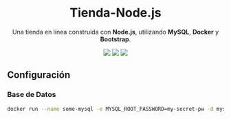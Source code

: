 <h1 align="center">
  <br>
Tienda-Node.js
</h1>

<p align="center">
  Una tienda en línea construida con <strong>Node.js</strong>, utilizando <strong>MySQL</strong>, <strong>Docker</strong> y <strong>Bootstrap</strong>.
</p>

<p align="center">
  <img src="https://img.shields.io/badge/Node.js-43853D?style=flat-square&logo=node.js&logoColor=white">
  <img src="https://img.shields.io/badge/Docker-2496ED?style=flat-square&logo=docker&logoColor=white">
  <img src="https://img.shields.io/badge/MySQL-4479A1?style=flat-square&logo=mysql&logoColor=white">
</p>

## Configuración

### Base de Datos

```bash
docker run --name some-mysql -e MYSQL_ROOT_PASSWORD=my-secret-pw -d mysql:tag

